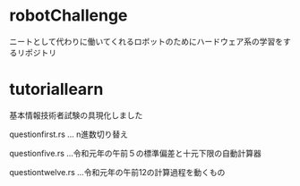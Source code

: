 # robotChallenge
ニートとして代わりに働いてくれるロボットのためにハードウェア系の学習をするリポジトリ


# tutoriallearn
基本情報技術者試験の具現化しました

questionfirst.rs  ... n進数切り替え

questionfive.rs   ...令和元年の午前５の標準偏差と十元下限の自動計算器

questiontwelve.rs ...令和元年の午前12の計算過程を動くもの

